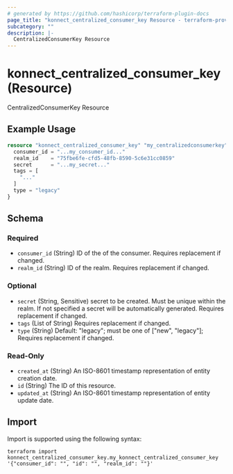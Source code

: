 ```yaml
---
# generated by https://github.com/hashicorp/terraform-plugin-docs
page_title: "konnect_centralized_consumer_key Resource - terraform-provider-konnect"
subcategory: ""
description: |-
  CentralizedConsumerKey Resource
---
```


# konnect_centralized_consumer_key (Resource)

CentralizedConsumerKey Resource

## Example Usage

```terraform
resource "konnect_centralized_consumer_key" "my_centralizedconsumerkey" {
  consumer_id = "...my_consumer_id..."
  realm_id    = "75fbe6fe-cfd5-48fb-8590-5c6e31cc0859"
  secret      = "...my_secret..."
  tags = [
    "..."
  ]
  type = "legacy"
}
```

<!-- schema generated by tfplugindocs -->
## Schema

### Required

- `consumer_id` (String) ID of the of the consumer. Requires replacement if changed.
- `realm_id` (String) ID of the realm. Requires replacement if changed.

### Optional

- `secret` (String, Sensitive) secret to be created. Must be unique within the realm. If not specified a secret will be automatically generated. Requires replacement if changed.
- `tags` (List of String) Requires replacement if changed.
- `type` (String) Default: "legacy"; must be one of ["new", "legacy"]; Requires replacement if changed.

### Read-Only

- `created_at` (String) An ISO-8601 timestamp representation of entity creation date.
- `id` (String) The ID of this resource.
- `updated_at` (String) An ISO-8601 timestamp representation of entity update date.

## Import

Import is supported using the following syntax:

```shell
terraform import konnect_centralized_consumer_key.my_konnect_centralized_consumer_key '{"consumer_id": "", "id": "", "realm_id": ""}'
```
